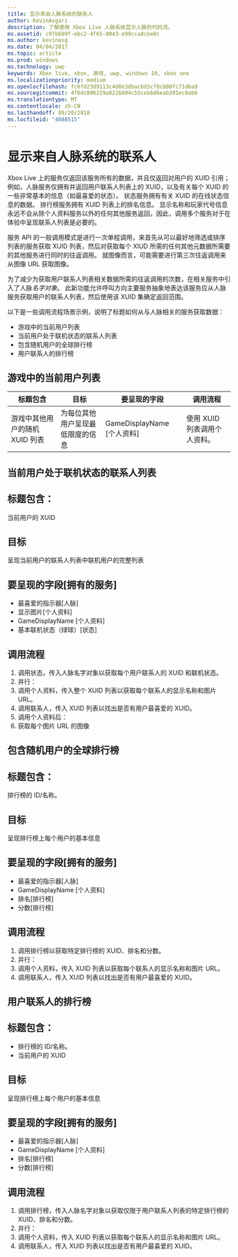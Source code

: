 ```yaml
---
title: 显示来自人脉系统的联系人
author: KevinAsgari
description: 了解使用 Xbox Live 人脉系统显示人脉的代码流。
ms.assetid: c97b699f-ebc2-4f65-8043-e99cca8cbe0c
ms.author: kevinasg
ms.date: 04/04/2017
ms.topic: article
ms.prod: windows
ms.technology: uwp
keywords: Xbox live, xbox, 游戏, uwp, windows 10, xbox one
ms.localizationpriority: medium
ms.openlocfilehash: fc6fd23d9113c4d0e3dbac6d3cf0c880fc71d6a9
ms.sourcegitcommit: 4f6dc806229a8226894c55ceb6d6eab391ec8ab6
ms.translationtype: MT
ms.contentlocale: zh-CN
ms.lasthandoff: 09/20/2018
ms.locfileid: "4088515"
---
```

# <a name="display-people-from-the-people-system"></a>显示来自人脉系统的联系人

Xbox Live 上的服务仅返回该服务所有的数据，并且仅返回对用户的 XUID 引用；例如，人脉服务仅拥有并返回用户联系人列表上的 XUID，以及有关每个 XUID 的一些非常基本的信息（如最喜爱的状态）。 状态服务拥有有关 XUID 的在线状态信息的数据。 排行榜服务拥有 XUID 列表上的排名信息。 显示名称和玩家代号信息永远不会从除个人资料服务以外的任何其他服务返回，因此，调用多个服务对于在体验中呈现联系人列表是必要的。

服务 API 的一般调用模式是进行一次单程调用，来首先从可以最好地筛选或排序列表的服务获取 XUID 列表，然后对获取每个 XIUD 所需的任何其他元数据所需要的其他服务进行同时的往返调用。 就图像而言，可能需要进行第三次往返调用来从图像 URL 获取图像。

为了减少为获取用户联系人列表相关数据所需的往返调用的次数，在相关服务中引入了人脉*名字对象*。 此新功能允许呼叫方向主要服务抽象地表达该服务应从人脉服务获取用户的联系人列表，然后使用该 XUID 集确定返回范围。

以下是一些调用流程场景示例，说明了标题如何从与人脉相关的服务获取数据：

-   游戏中的当前用户列表
-   当前用户处于联机状态的联系人列表
-   包含随机用户的全球排行榜
-   用户联系人的排行榜


## <a name="list-of-users-currently-in-game"></a>游戏中的当前用户列表

| 标题包含  | 目标  | 要呈现的字段  | 调用流程
|-------------------------------------------------|----------------------------------------------------|--------------------|--------------------------------------|
| 游戏中其他用户的随机 XUID 列表 | 为每位其他用户呈现最低限度的信息 | GameDisplayName \[个人资料\] | 使用 XUID 列表调用个人资料。 |


## <a name="list-of-the-current-users-people-who-are-online"></a>当前用户处于联机状态的联系人列表

## <a name="title-has"></a>标题包含：
当前用户的 XUID

## <a name="goal"></a>目标
呈现当前用户的联系人列表中联机用户的完整列表

## <a name="field-to-render-owning-service"></a>要呈现的字段\[拥有的服务\]
* 最喜爱的指示器[人脉]
* 显示图片[个人资料]
* GameDisplayName [个人资料]
* 基本联机状态（绿球）[状态]

## <a name="call-flow"></a>调用流程
1. 调用状态，传入人脉名字对象以获取每个用户联系人的 XUID 和联机状态。
1. 并行：
 1. 调用个人资料，传入整个 XUID 列表以获取每个联系人的显示名称和图片 URL。
 1. 调用联系人，传入 XUID 列表以找出是否有用户最喜爱的 XUID。
1. 调用个人资料后：
 1. 获取每个图片 URL 的图像

## <a name="global-leaderboard-containing-random-users"></a>包含随机用户的全球排行榜

## <a name="title-has"></a>标题包含：
排行榜的 ID/名称。

## <a name="goal"></a>目标
呈现排行榜上每个用户的基本信息

## <a name="field-to-render-owning-service"></a>要呈现的字段[拥有的服务]
* 最喜爱的指示器[人脉]
* GameDisplayName [个人资料]
* 排名[排行榜]
* 分数[排行榜]

## <a name="call-flow"></a>调用流程
1. 调用排行榜以获取特定排行榜的 XUID、排名和分数。
1. 并行：
 1. 调用个人资料，传入 XUID 列表以获取每个联系人的显示名称和图片 URL。
 1. 调用联系人，传入 XUID 列表以找出是否有用户最喜爱的 XUID。

## <a name="leaderboard-of-users-people"></a>用户联系人的排行榜

## <a name="title-has"></a>标题包含：
* 排行榜的 ID/名称。
* 当前用户的 XUID

## <a name="goal"></a>目标
呈现排行榜上每个用户的基本信息

## <a name="field-to-render-owning-service"></a>要呈现的字段[拥有的服务]
* 最喜爱的指示器[人脉]
* GameDisplayName [个人资料]
* 排名[排行榜]
* 分数[排行榜]

## <a name="call-flow"></a>调用流程
1. 调用排行榜，传入人脉名字对象以获取仅限于用户联系人列表的特定排行榜的 XUID、排名和分数。
1. 并行：
 1. 调用个人资料，传入 XUID 列表以获取每个联系人的显示名称和图片 URL。
 1. 调用联系人，传入 XUID 列表以找出是否有用户最喜爱的 XUID。
